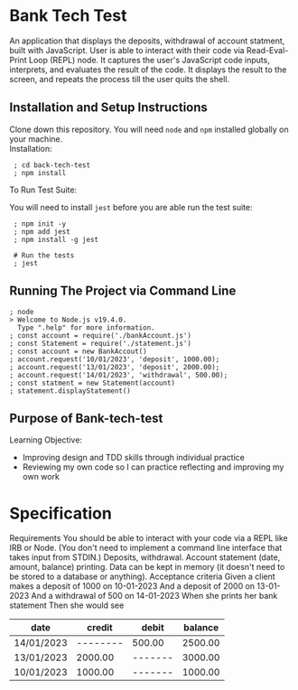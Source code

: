# Bank Tech Test

An application that displays the deposits, withdrawal of account statment, built with JavaScript. User is able to interact with their code via Read-Eval-Print Loop (REPL) node. It captures the user's JavaScript code inputs, interprets, and evaluates the result of the code. It displays the result to the screen, and repeats the process till the user quits the shell.

## Installation and Setup Instructions
Clone down this repository. You will need `node` and `npm` installed globally on your machine.  
Installation:

  ```
   ; cd back-tech-test
   ; npm install
   ```

To Run Test Suite:  

You will need to install `jest` before you are able run the test suite:
  ```
   ; npm init -y
   ; npm add jest
   ; npm install -g jest

   # Run the tests
   ; jest
   ```

## Running The Project via Command Line
  ```
  ; node
  > Welcome to Node.js v19.4.0.
    Type ".help" for more information.
  ; const account = require('./bankAccount.js')
  ; const Statement = require('./statement.js')
  ; const account = new BankAccout()
  ; account.request('10/01/2023', 'deposit', 1000.00);
  ; account.request('13/01/2023', 'deposit', 2000.00);
  ; account.request('14/01/2023', 'withdrawal', 500.00);
  ; const statment = new Statement(account)
  ; statement.displayStatement()
   ```

## Purpose of Bank-tech-test

Learning Objective:
- Improving design and TDD skills through individual practice
- Reviewing my own code so I can practice reflecting and improving my own work

# Specification
Requirements
You should be able to interact with your code via a REPL like IRB or Node. 
(You don't need to implement a command line interface that takes input from STDIN.)
Deposits, withdrawal.
Account statement (date, amount, balance) printing.
Data can be kept in memory (it doesn't need to be stored to a database or anything).
Acceptance criteria
Given a client makes a deposit of 1000 on 10-01-2023
And a deposit of 2000 on 13-01-2023
And a withdrawal of 500 on 14-01-2023
When she prints her bank statement
Then she would see

|    date  | credit | debit | balance |
|----------|--------|-------|---------|
|14/01/2023|--------| 500.00| 2500.00 |
|13/01/2023|2000.00 |-------| 3000.00 |
|10/01/2023|1000.00 |-------| 1000.00 |

